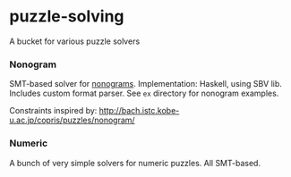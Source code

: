 # puzzle-solving
A bucket for various puzzle solvers

### Nonogram

SMT-based solver for [nonograms](https://en.wikipedia.org/wiki/Nonogram).
Implementation: Haskell, using SBV lib.  
Includes custom format parser. See `ex` directory for nonogram examples.

Constraints inspired by: http://bach.istc.kobe-u.ac.jp/copris/puzzles/nonogram/

### Numeric

A bunch of very simple solvers for numeric puzzles.
All SMT-based.
